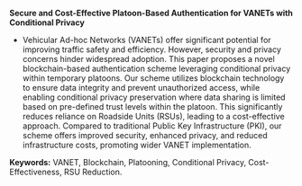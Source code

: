 **Secure and Cost-Effective Platoon-Based Authentication for VANETs with Conditional Privacy**

* Vehicular Ad-hoc Networks (VANETs) offer significant potential for improving traffic safety and efficiency. However, security and privacy concerns hinder widespread adoption. This paper proposes a novel blockchain-based authentication scheme leveraging conditional privacy within temporary platoons. Our scheme utilizes blockchain technology to ensure data integrity and prevent unauthorized access, while enabling conditional privacy preservation where data sharing is limited based on pre-defined trust levels within the platoon. This significantly reduces reliance on Roadside Units (RSUs), leading to a cost-effective approach. Compared to traditional Public Key Infrastructure (PKI), our scheme offers improved security, enhanced privacy, and reduced infrastructure costs, promoting wider VANET implementation.

**Keywords:** VANET, Blockchain, Platooning, Conditional Privacy, Cost-Effectiveness, RSU Reduction.

